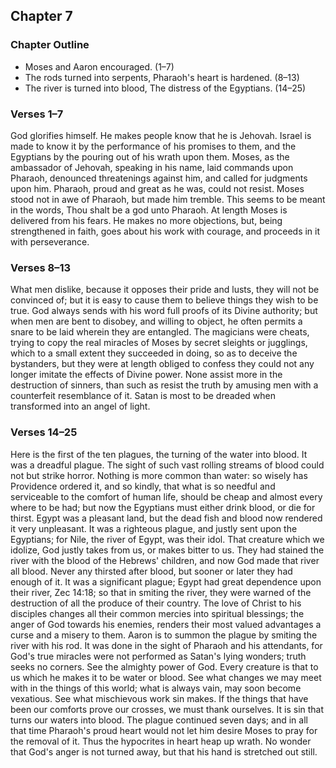 ## Chapter 7

### Chapter Outline

- Moses and Aaron encouraged. (1–7)
- The rods turned into serpents, Pharaoh's heart is hardened. (8–13)
- The river is turned into blood, The distress of the Egyptians. (14–25)

### Verses 1–7

God glorifies himself. He makes people know that he is Jehovah. Israel is made to know it by the performance of his promises to them, and the Egyptians by the pouring out of his wrath upon them. Moses, as the ambassador of Jehovah, speaking in his name, laid commands upon Pharaoh, denounced threatenings against him, and called for judgments upon him. Pharaoh, proud and great as he was, could not resist. Moses stood not in awe of Pharaoh, but made him tremble. This seems to be meant in the words, Thou shalt be a god unto Pharaoh. At length Moses is delivered from his fears. He makes no more objections, but, being strengthened in faith, goes about his work with courage, and proceeds in it with perseverance.

### Verses 8–13

What men dislike, because it opposes their pride and lusts, they will not be convinced of; but it is easy to cause them to believe things they wish to be true. God always sends with his word full proofs of its Divine authority; but when men are bent to disobey, and willing to object, he often permits a snare to be laid wherein they are entangled. The magicians were cheats, trying to copy the real miracles of Moses by secret sleights or jugglings, which to a small extent they succeeded in doing, so as to deceive the bystanders, but they were at length obliged to confess they could not any longer imitate the effects of Divine power. None assist more in the destruction of sinners, than such as resist the truth by amusing men with a counterfeit resemblance of it. Satan is most to be dreaded when transformed into an angel of light.

### Verses 14–25

Here is the first of the ten plagues, the turning of the water into blood. It was a dreadful plague. The sight of such vast rolling streams of blood could not but strike horror. Nothing is more common than water: so wisely has Providence ordered it, and so kindly, that what is so needful and serviceable to the comfort of human life, should be cheap and almost every where to be had; but now the Egyptians must either drink blood, or die for thirst. Egypt was a pleasant land, but the dead fish and blood now rendered it very unpleasant. It was a righteous plague, and justly sent upon the Egyptians; for Nile, the river of Egypt, was their idol. That creature which we idolize, God justly takes from us, or makes bitter to us. They had stained the river with the blood of the Hebrews' children, and now God made that river all blood. Never any thirsted after blood, but sooner or later they had enough of it. It was a significant plague; Egypt had great dependence upon their river, Zec 14:18; so that in smiting the river, they were warned of the destruction of all the produce of their country. The love of Christ to his disciples changes all their common mercies into spiritual blessings; the anger of God towards his enemies, renders their most valued advantages a curse and a misery to them. Aaron is to summon the plague by smiting the river with his rod. It was done in the sight of Pharaoh and his attendants, for God's true miracles were not performed as Satan's lying wonders; truth seeks no corners. See the almighty power of God. Every creature is that to us which he makes it to be water or blood. See what changes we may meet with in the things of this world; what is always vain, may soon become vexatious. See what mischievous work sin makes. If the things that have been our comforts prove our crosses, we must thank ourselves. It is sin that turns our waters into blood. The plague continued seven days; and in all that time Pharaoh's proud heart would not let him desire Moses to pray for the removal of it. Thus the hypocrites in heart heap up wrath. No wonder that God's anger is not turned away, but that his hand is stretched out still.

